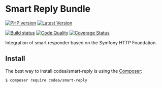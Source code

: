 # Smart Reply Bundle

[![PHP version](https://img.shields.io/packagist/php-v/codea/smart-reply?style=flat-square)](http://php.net)
[![Latest Version](https://img.shields.io/packagist/v/codea/smart-reply?style=flat-square)](https://packagist.org/packages/codea/smart-reply)

[![Build status](https://img.shields.io/github/workflow/status/codea/smart-reply/Tests?style=flat-square)](https://github.com/codea/smart-reply/actions?query=workflow%3ATests)
[![Code Quality](https://img.shields.io/scrutinizer/quality/g/codea/smart-reply?style=flat-square)](https://scrutinizer-ci.com/g/codea/smart-reply/?branch=master)
[![Coverage Status](https://img.shields.io/coveralls/github/codea/smart-reply?style=flat-square)](https://coveralls.io/github/codea/smart-reply?branch=master)

Integration of smart responder based on the Symfony HTTP Foundation.

Install
-------

The best way to install codea/smart-reply is using the [Composer](http://getcomposer.org/):

```sh
$ composer require codea/smart-reply
```
